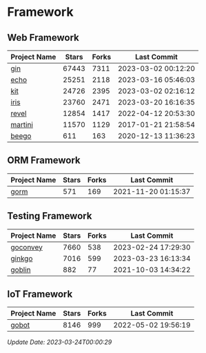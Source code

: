 # Framework

## Web Framework
| Project Name | Stars | Forks | Last Commit |
| ------------ | ----- | ----- | ----------- |
| [gin](https://github.com/gin-gonic/gin) | 67443 | 7311 | 2023-03-02 00:12:20 |
| [echo](https://github.com/labstack/echo) | 25251 | 2118 | 2023-03-16 05:46:03 |
| [kit](https://github.com/go-kit/kit) | 24726 | 2395 | 2023-03-02 02:16:12 |
| [iris](https://github.com/kataras/iris) | 23760 | 2471 | 2023-03-20 16:16:35 |
| [revel](https://github.com/revel/revel) | 12854 | 1417 | 2022-04-12 20:53:30 |
| [martini](https://github.com/go-martini/martini) | 11570 | 1129 | 2017-01-21 21:58:54 |
| [beego](https://github.com/astaxie/beego) | 611 | 163 | 2020-12-13 11:36:23 |

## ORM Framework
| Project Name | Stars | Forks | Last Commit |
| ------------ | ----- | ----- | ----------- |
| [gorm](https://github.com/jinzhu/gorm) | 571 | 169 | 2021-11-20 01:15:37 |

## Testing Framework
| Project Name | Stars | Forks | Last Commit |
| ------------ | ----- | ----- | ----------- |
| [goconvey](https://github.com/smartystreets/goconvey) | 7660 | 538 | 2023-02-24 17:29:30 |
| [ginkgo](https://github.com/onsi/ginkgo) | 7016 | 599 | 2023-03-23 16:13:34 |
| [goblin](https://github.com/franela/goblin) | 882 | 77 | 2021-10-03 14:34:22 |

## IoT Framework
| Project Name | Stars | Forks | Last Commit |
| ------------ | ----- | ----- | ----------- |
| [gobot](https://github.com/hybridgroup/gobot) | 8146 | 999 | 2022-05-02 19:56:19 |

*Update Date: 2023-03-24T00:00:29*